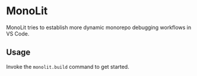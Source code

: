 # MonoLit

MonoLit tries to establish more dynamic monorepo debugging workflows in VS Code.

## Usage
Invoke the `monolit.build` command to get started.
